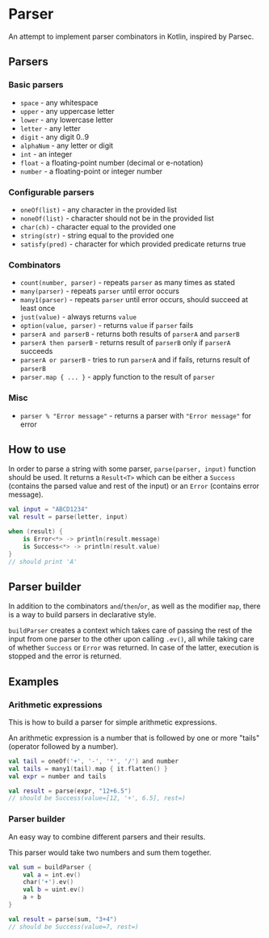 Parser
======

An attempt to implement parser combinators in Kotlin, inspired by Parsec.

## Parsers

### Basic parsers
* `space` - any whitespace
* `upper` - any uppercase letter
* `lower` - any lowercase letter
* `letter` - any letter
* `digit` - any digit 0..9
* `alphaNum` - any letter or digit
* `int` - an integer
* `float` - a floating-point number (decimal or e-notation)
* `number` - a floating-point or integer number

### Configurable parsers
* `oneOf(list)` - any character in the provided list
* `noneOf(list)` - character should not be in the provided list
* `char(ch)` - character equal to the provided one
* `string(str)` - string equal to the provided one
* `satisfy(pred)` - character for which provided predicate returns true

### Combinators
* `count(number, parser)` - repeats `parser` as many times as stated
* `many(parser)` - repeats `parser` until error occurs
* `many1(parser)` - repeats `parser` until error occurs, should succeed at least once
* `just(value)` - always returns `value`
* `option(value, parser)` - returns `value` if `parser` fails
* `parserA and parserB` - returns both results of `parserA` and `parserB`
* `parserA then parserB` - returns result of `parserB` only if `parserA` succeeds
* `parserA or parserB` - tries to run `parserA` and if fails, returns result of `parserB`
* `parser.map { ... }` - apply function to the result of `parser`

### Misc
* `parser % "Error message"` - returns a parser with `"Error message"` for error

## How to use
In order to parse a string with some parser, `parse(parser, input)` function should be used.
It returns a `Result<T>` which can be either a `Success` (contains the parsed value and rest of the input) 
or an `Error` (contains error message).

```kotlin
val input = "ABCD1234"
val result = parse(letter, input)

when (result) {
    is Error<*> -> println(result.message)
    is Success<*> -> println(result.value)
}
// should print 'A'
```

## Parser builder
In addition to the combinators `and`/`then`/`or`, as well as the modifier `map`, 
there is a way to build parsers in declarative style.

`buildParser` creates a context which takes care of passing the rest of the input 
from one parser to the other upon calling `.ev()`, all while taking care of whether `Success` or `Error` was returned.
In case of the latter, execution is stopped and the error is returned.

## Examples
### Arithmetic expressions
This is how to build a parser for simple arithmetic expressions.

An arithmetic expression is a number that is followed by one or more "tails" (operator followed by a number).
```kotlin
val tail = oneOf('+', '-', '*', '/') and number
val tails = many1(tail).map { it.flatten() }
val expr = number and tails

val result = parse(expr, "12+6.5")
// should be Success(value=[12, '+', 6.5], rest=)
```

### Parser builder
An easy way to combine different parsers and their results.

This parser would take two numbers and sum them together.
```kotlin
val sum = buildParser {
    val a = int.ev()
    char('+').ev()
    val b = uint.ev()
    a + b
}

val result = parse(sum, "3+4")
// should be Success(value=7, rest=)
```
